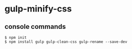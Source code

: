 # gulp-minify-css

## console commands
```
$ npm init
$ npm install gulp gulp-clean-css gulp-rename --save-dev
```
